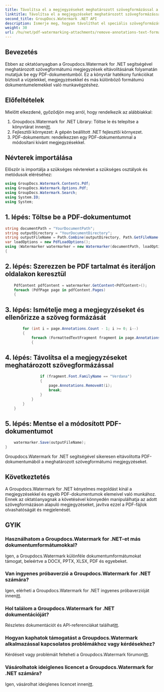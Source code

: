 ```yaml
---
title: Távolítsa el a megjegyzéseket meghatározott szövegformázással a PDF-ben
linktitle: Távolítsa el a megjegyzéseket meghatározott szövegformázással a PDF-ben
second_title: GroupDocs.Watermark .NET API
description: Ismerje meg, hogyan távolíthat el speciális szövegformázású megjegyzéseket PDF-dokumentumokból a Watermark for .NET segítségével.
weight: 30
url: /hu/net/pdf-watermarking-attachments/remove-annotations-text-formatting-pdf/
---
```

## Bevezetés
Ebben az oktatóanyagban a Groupdocs.Watermark for .NET segítségével meghatározott szövegformátumú megjegyzések eltávolításának folyamatán mutatjuk be egy PDF-dokumentumból. Ez a könyvtár hatékony funkciókat biztosít a vízjelekkel, megjegyzésekkel és más különböző formátumú dokumentumelemekkel való munkavégzéshez.
## Előfeltételek
Mielőtt elkezdené, győződjön meg arról, hogy rendelkezik az alábbiakkal:
1.  Groupdocs.Watermark for .NET Library: Töltse le és telepítse a könyvtárat innen[itt](https://releases.groupdocs.com/Watermark/net/).
2. Fejlesztői környezet: A gépén beállított .NET fejlesztői környezet.
3. PDF-dokumentum: rendelkezzen egy PDF-dokumentummal a módosítani kívánt megjegyzésekkel.

## Névterek importálása
Először is importálja a szükséges névtereket a szükséges osztályok és metódusok eléréséhez:
```csharp
using GroupDocs.Watermark.Contents.Pdf;
using GroupDocs.Watermark.Options.Pdf;
using GroupDocs.Watermark.Search;
using System.IO;
using System;
```
## 1. lépés: Töltse be a PDF-dokumentumot
```csharp
string documentPath = "YourDocumentPath";
string outputDirectory = "YourDocumentDirectory";
string outputFileName = Path.Combine(outputDirectory, Path.GetFileName(documentPath));
var loadOptions = new PdfLoadOptions();
using (Watermarker watermarker = new Watermarker(documentPath, loadOptions))
{
```
## 2. lépés: Szerezzen be PDF tartalmat és iteráljon oldalakon keresztül
```csharp
    PdfContent pdfContent = watermarker.GetContent<PdfContent>();
    foreach (PdfPage page in pdfContent.Pages)
    {
```
## 3. lépés: Ismételje meg a megjegyzéseket és ellenőrizze a szöveg formázását
```csharp
        for (int i = page.Annotations.Count - 1; i >= 0; i--)
        {
            foreach (FormattedTextFragment fragment in page.Annotations[i].FormattedTextFragments)
            {
```
## 4. lépés: Távolítsa el a megjegyzéseket meghatározott szövegformázással
```csharp
                if (fragment.Font.FamilyName == "Verdana")
                {
                    page.Annotations.RemoveAt(i);
                    break;
                }
            }
        }
    }
```
## 5. lépés: Mentse el a módosított PDF-dokumentumot
```csharp
    watermarker.Save(outputFileName);
}
```
Groupdocs.Watermark for .NET segítségével sikeresen eltávolította PDF-dokumentumából a meghatározott szövegformátumú megjegyzéseket.

## Következtetés
A Groupdocs.Watermark for .NET kényelmes megoldást kínál a megjegyzésekkel és egyéb PDF-dokumentumok elemeivel való munkához. Ennek az oktatóanyagnak a követésével könnyedén manipulálhatja az adott szövegformázáson alapuló megjegyzéseket, javítva ezzel a PDF-fájlok olvashatóságát és megjelenését.
## GYIK
### Használhatom a Groupdocs.Watermark for .NET-et más dokumentumformátumokkal?
Igen, a Groupdocs.Watermark különféle dokumentumformátumokat támogat, beleértve a DOCX, PPTX, XLSX, PDF és egyebeket.
### Van ingyenes próbaverzió a Groupdocs.Watermark for .NET számára?
 Igen, elérheti a Groupdocs.Watermark for .NET ingyenes próbaverzióját innen[itt](https://releases.groupdocs.com/).
### Hol találom a Groupdocs.Watermark for .NET dokumentációját?
 Részletes dokumentációt és API-referenciákat találhat[itt](https://tutorials.groupdocs.com/Watermark/net/).
### Hogyan kaphatok támogatást a Groupdocs.Watermark alkalmazással kapcsolatos problémákhoz vagy kérdésekhez?
 Kérdéseit vagy problémáit felteheti a Groupdocs.Watermark fórumon[itt](https://forum.groupdocs.com/c/watermark/19).
### Vásárolhatok ideiglenes licencet a Groupdocs.Watermark for .NET számára?
 Igen, vásárolhat ideiglenes licencet innen[itt](https://purchase.groupdocs.com/temporary-license/).